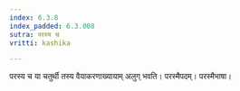 ```yaml
---
index: 6.3.8
index_padded: 6.3.008
sutra: परस्य च
vritti: kashika

---
```

परस्य च या चतुर्थी तस्य वैयाकरणाख्यायाम् अलुग् भवति। परस्मैपदम्। परस्मैभाषा।